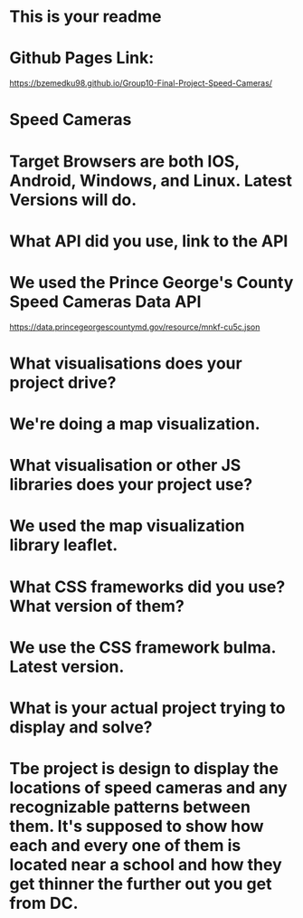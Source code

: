# This is your readme

# Github Pages Link:
https://bzemedku98.github.io/Group10-Final-Project-Speed-Cameras/

# Speed Cameras
# Target Browsers are both IOS, Android, Windows, and Linux. Latest Versions will do.


# What API did you use, link to the API
# We used the Prince George's County Speed Cameras Data API
https://data.princegeorgescountymd.gov/resource/mnkf-cu5c.json

# What visualisations does your project drive?
# We're doing a map visualization. 

# What visualisation or other JS libraries does your project use?
# We used the map visualization library leaflet.

# What CSS frameworks did you use? What version of them?
# We use the CSS framework bulma. Latest version. 

# What is your actual project trying to display and solve?
# Tbe project is design to display the locations of speed cameras and any recognizable patterns between them. It's supposed to show how each and every one of them is located near a school and how they get thinner the further out you get from DC.
